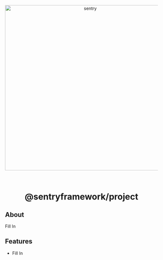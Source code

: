 <div align="center">
  <br />
  <p>
    <a href="https://github.com/PenPow/Sentry"><img src="https://ss.penpow.dev/i/0l8QHA.png" width="546" alt="sentry" /></a>
  </p>
  <br />
  
  # @sentryframework/project
</div>

## About

Fill In

## Features

- Fill In
